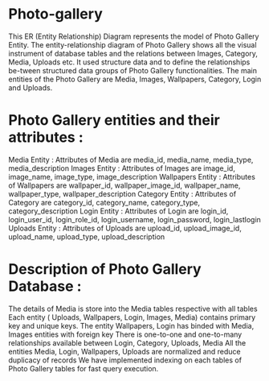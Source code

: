 # Photo-gallery
 This ER (Entity Relationship) Diagram represents the model of Photo Gallery Entity. The entity-relationship diagram of Photo Gallery shows all the visual instrument of database tables and the relations between Images, Category, Media, Uploads etc. It used structure data and to define the relationships be-tween structured data groups of Photo Gallery functionalities. The main entities of the Photo Gallery are Media, Images, Wallpapers, Category, Login and Uploads.
# Photo Gallery entities and their attributes : 
Media Entity : Attributes of Media are media_id, media_name, media_type, media_description Images Entity : Attributes of Images are image_id, image_name, image_type, image_description Wallpapers Entity : Attributes of Wallpapers are wallpaper_id, wallpaper_image_id, wallpaper_name, wallpaper_type, wallpaper_description Category Entity : Attributes of Category are category_id, category_name, category_type, category_description Login Entity : Attributes of Login are login_id, login_user_id, login_role_id, login_username, login_password, login_lastlogin Uploads Entity : Attributes of Uploads are upload_id, upload_image_id, upload_name, upload_type, upload_description
# Description of Photo Gallery Database : 
The details of Media is store into the Media tables respective with all tables Each entity ( Uploads, Wallpapers, Login, Images, Media) contains primary key and unique keys. The entity Wallpapers, Login has binded with Media, Images entities with foreign key There is one-to-one and one-to-many relationships available between Login, Category, Uploads, Media All the entities Media, Login, Wallpapers, Uploads are normalized and reduce duplicacy of records We have implemented indexing on each tables of Photo Gallery tables for fast query execution.
